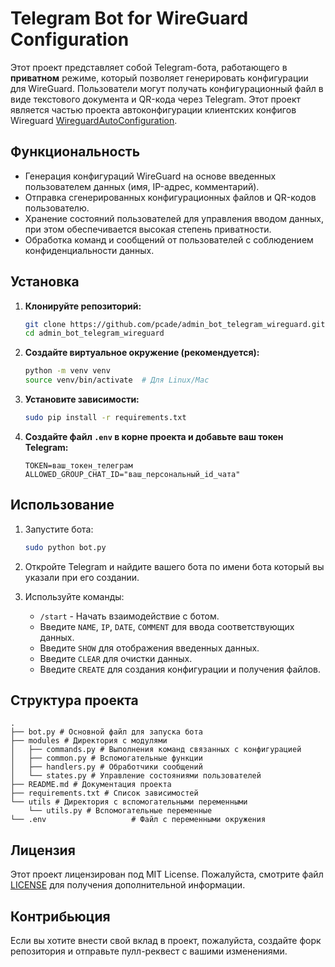 # Telegram Bot for WireGuard Configuration

Этот проект представляет собой Telegram-бота, работающего в **приватном** режиме, который позволяет генерировать конфигурации для WireGuard. Пользователи могут получать конфигурационный файл в виде текстового документа и QR-кода через Telegram. Этот проект является частью проекта автоконфигурации клиентских конфигов Wireguard [WireguardAutoConfiguration](https://github.com/pcade/WireguardAutoConfinguration).

## Функциональность


- Генерация конфигураций WireGuard на основе введенных пользователем данных (имя, IP-адрес, комментарий).
- Отправка сгенерированных конфигурационных файлов и QR-кодов пользователю.
- Хранение состояний пользователей для управления вводом данных, при этом обеспечивается высокая степень приватности.
- Обработка команд и сообщений от пользователей с соблюдением конфиденциальности данных.


## Установка

1. **Клонируйте репозиторий:**

   ```bash
   git clone https://github.com/pcade/admin_bot_telegram_wireguard.git
   cd admin_bot_telegram_wireguard
   ```

2. **Создайте виртуальное окружение (рекомендуется):**

   ```bash
   python -m venv venv
   source venv/bin/activate  # Для Linux/Mac
   ```

3. **Установите зависимости:**

   ```bash
   sudo pip install -r requirements.txt
   ```

4. **Создайте файл `.env` в корне проекта и добавьте ваш токен Telegram:**

   ```plaintext
   TOKEN=ваш_токен_телеграм
   ALLOWED_GROUP_CHAT_ID="ваш_персональный_id_чата"
   ```

## Использование

1. Запустите бота:

   ```bash
   sudo python bot.py
   ```

2. Откройте Telegram и найдите вашего бота по имени бота который вы указали при его создании.
3. Используйте команды:
   - `/start` - Начать взаимодействие с ботом.
   - Введите `NAME`, `IP`, `DATE`, `COMMENT` для ввода соответствующих данных.
   - Введите `SHOW` для отображения введенных данных.
   - Введите `CLEAR` для очистки данных.
   - Введите `CREATE` для создания конфигурации и получения файлов.

## Структура проекта

```
.
├── bot.py # Основной файл для запуска бота
├── modules # Директория с модулями
│   ├── commands.py # Выполнения команд связанных с конфигурацией
│   ├── common.py # Вспомогательные функции
│   ├── handlers.py # Обработчики сообщений
│   └── states.py # Управление состояниями пользователей
├── README.md # Документация проекта
├── requirements.txt # Список зависимостей
└── utils # Директория с вспомогательными переменными
    └── utils.py # Вспомогательные переменные
└── .env                   # Файл с переменными окружения
```

## Лицензия

Этот проект лицензирован под MIT License. Пожалуйста, смотрите файл [LICENSE](LICENSE) для получения дополнительной информации.

## Контрибьюция

Если вы хотите внести свой вклад в проект, пожалуйста, создайте форк репозитория и отправьте пулл-реквест с вашими изменениями.